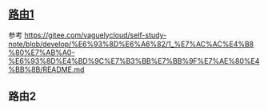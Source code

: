 ## [路由1](/v)

参考 https://gitee.com/vaguelycloud/self-study-note/blob/develop/%E6%93%8D%E6%A6%82/1_%E7%AC%AC%E4%B8%80%E7%AB%A0-%E6%93%8D%E4%BD%9C%E7%B3%BB%E7%BB%9F%E7%AE%80%E4%BB%8B/README.md
## 路由2
